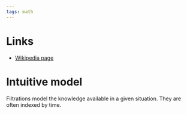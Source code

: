 ```yaml
---
tags: math
---
```


# Links
- [Wikipedia page](https://en.wikipedia.org/wiki/Filtration_(probability_theory))

# Intuitive model
Filtrations model the knowledge available in a given situation. They are often indexed by time.